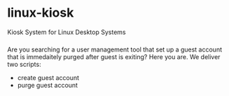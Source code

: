 # linux-kiosk
Kiosk System for Linux Desktop Systems

### 
Are you searching for a user management tool that set up a guest account that is
immedaitely purged after guest is exiting?
Here you are.
We deliver two scripts: 
- create guest account
- purge guest account

